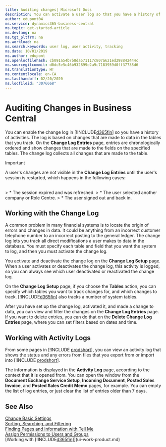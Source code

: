 ```yaml
---
title: Auditing changes| Microsoft Docs
description: You can activate a user log so that you have a history of any changes made to data in tracked tables. You can also track activities with certain types of activity logs.
author: edupont04
ms.service: dynamics365-business-central
ms.topic: get-started-article
ms.devlang: na
ms.tgt_pltfrm: na
ms.workload: na
ms.search.keywords: user log, user activity, tracking
ms.date: 10/01/2019
ms.author: edupont
ms.openlocfilehash: cb091a54b7b8da571117c807a621ed298842444c
ms.sourcegitcommit: d0dc5e5c46b932899e2a9c7183959d0ff37738d6
ms.translationtype: HT
ms.contentlocale: en-CA
ms.lasthandoff: 02/20/2020
ms.locfileid: "3076668"
---
```

# <a name="auditing-changes-in-business-central"></a>Auditing Changes in Business Central

You can enable the change log in [!INCLUDE[d365fin](includes/d365fin_md.md)] so you have a history of activities. The log is based on changes that are made to data in the tables that you track. On the **Change Log Entries** page, entries are chronologically ordered and show changes that are made to the fields on the specified tables. The change log collects all changes that are made to the table.

> [!Important]
> A user's changes are not visible in the **Change Log Entries** until the user's session is restarted, which happens in the following cases:
<br />
> * The session expired and was refreshed.
> * The user selected another company or Role Centre.
> * The user signed out and back in.

## <a name="working-with-the-change-log"></a>Working with the Change Log

A common problem in many financial systems is to locate the origin of errors and changes in data. It could be anything from an incorrect customer telephone number to an incorrect posting to the general ledger. The change log lets you track all direct modifications a user makes to data in the database. You must specify each table and field that you want the system to log, and then you must activate the change log.  

You activate and deactivate the change log on the **Change Log Setup** page. When a user activates or deactivates the change log, this activity is logged, so you can always see which user deactivated or reactivated the change log.

On the **Change Log Setup** page, if you choose the **Tables** action, you can specify which tables you want to track changes for, and which changes to track. [!INCLUDE[d365fin](includes/d365fin_md.md)] also tracks a number of system tables.

After you have set up the change log, activated it, and made a change to data, you can view and filter the changes on the **Change Log Entries** page. If you want to delete entries, you can do that on the **Delete Change Log Entries** page, where you can set filters based on dates and time.  

## <a name="working-with-activity-logs"></a>Working with Activity Logs

From some pages in [!INCLUDE [prodshort](includes/prodshort.md)], you can view an activity log that shows the status and any errors from files that you export from or import into [!INCLUDE [prodshort](includes/prodshort.md)].  

The information is displayed in the **Activity Log** page, according to the context that it is opened from. You can open the window from the **Document Exchange Service Setup**, **Incoming Document**, **Posted Sales Invoice**, and **Posted Sales Credit Memo** pages, for example. You can empty the list of log entries, or just clear the list of entries older than 7 days.  

## <a name="see-also"></a>See Also
[Change Basic Settings](ui-change-basic-settings.md)  
[Sorting, Searching, and Filtering](ui-enter-criteria-filters.md)  
[Finding Pages and Information with Tell Me](ui-search.md)  
[Assign Permissions to Users and Groups](ui-define-granular-permissions.md)    
[Working with [!INCLUDE[d365fin](includes/d365fin_md.md)]](ui-work-product.md)  
